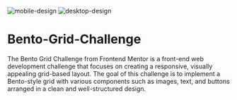 ![mobile-design](https://github.com/user-attachments/assets/31f86f65-65d6-4390-a32d-924c2557a0b0)
![desktop-design](https://github.com/user-attachments/assets/10bc42e7-84c1-4636-bdac-4376520286cc)
# Bento-Grid-Challenge
The Bento Grid Challenge from Frontend Mentor is a front-end web development challenge that focuses on creating a responsive, visually appealing grid-based layout. The goal of this challenge is to implement a Bento-style grid with various components such as images, text, and buttons arranged in a clean and well-structured design. 
